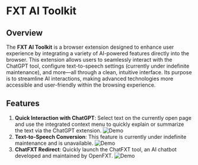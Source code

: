 # FXT AI Toolkit
## Overview
The **FXT AI Toolkit** is a browser extension designed to enhance user experience by integrating a variety of AI-powered features directly into the browser. This extension allows users to seamlessly interact with the ChatGPT tool, configure text-to-speech settings (currently under indefinite maintenance), and more—all through a clean, intuitive interface. Its purpose is to streamline AI interactions, making advanced technologies more accessible and user-friendly within the browsing experience.

## Features
1. **Quick Interaction with ChatGPT**: Select text on the currently open page and use the integrated context menu to quickly explain or summarize the text via the ChatGPT extension.
![Demo](https://null-command.github.io/NULL-AIToolkit/demos_resources/1.png)
2. **Text-to-Speech Conversion**: This feature is currently under indefinite maintenance and is unavailable.
![Demo](https://null-command.github.io/NULL-AIToolkit/demos_resources/2.png)
3. **ChatFXT Redirect**: Quickly launch the ChatFXT tool, an AI chatbot developed and maintained by OpenFXT.
![Demo](https://null-command.github.io/NULL-AIToolkit/demos_resources/3.png)